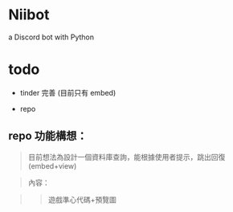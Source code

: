# Niibot

a Discord bot with Python

# todo

- tinder 完善 (目前只有 embed)

- repo

## repo 功能構想：

> 目前想法為設計一個資料庫查詢，能根據使用者提示，跳出回復(embed+view)

> 內容：

> > 遊戲準心代碼+預覽圖


